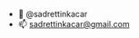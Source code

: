 - 👋 @sadrettinkacar
- 📫 sadrettinkacar@gmail.com

<!---
sadrettinkacar/sadrettinkacar is a ✨ special ✨ repository because its `README.md` (this file) appears on your GitHub profile.
You can click the Preview link to take a look at your changes.
--->
